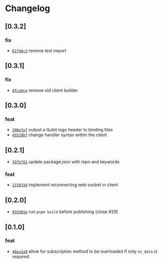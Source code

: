 # Changelog

## \[0.3.2]

### fix

- [`61f46c3`](https://github.com/andogq/qubit/commit/61f46c3ad82f4b869579d896697c3c4312154ac2) remove test import

## \[0.3.1]

### fix

- [`8fca0ce`](https://github.com/andogq/qubit/commit/8fca0ceee34786f28c17f5e979dad7f4125d517a) remove old client builder

## \[0.3.0]

### feat

- [`200efef`](https://github.com/andogq/qubit/commit/200efef21d10ed674afb27c336b6a9e2d02f58ad) output a Qubit logo header to binding files
- [`45510bf`](https://github.com/andogq/qubit/commit/45510bfc270c076012f6179a2567ae9c6c9fbff4) change handler syntax within the client

## \[0.2.1]

- [`39fb781`](https://github.com/andogq/qubit/commit/39fb781d89b47b97780cc8683976027a5f127dc7) update package.json with repo and keywords

### feat

- [`223833d`](https://github.com/andogq/qubit/commit/223833d94baf47ac6200bd9db44a7a39af102019) implement reconnecting web socket in client

## \[0.2.0]

- [`032d01e`](https://github.com/andogq/qubit/commit/032d01ef832b437d21b04e9d422204d216fc0397) run `pnpm build` before publishing (close #29)

## \[0.1.0]

### feat

- [`46ea1a9`](https://github.com/andogq/qubit/commit/46ea1a97483357a031ce5229e31d7de3c690e16a) allow for subscription method to be overloaded if only `on_data` is required.
